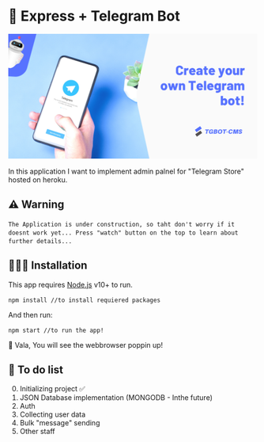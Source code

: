 # 🤖 Express + Telegram Bot

![Banner](https://github.com/MrAbdurakhimov/express-telegram-bot/blob/master/public/img/Guthub.png?raw=true)

In this application I want to implement admin palnel for "Telegram Store" hosted on heroku.

## ⚠️ Warning

`The Application is under construction, so taht don't worry if it doesnt work yet... Press "watch" button on the top to learn about further details...`

## 👨🏻‍💻 Installation

This app requires [Node.js](https://nodejs.org/) v10+ to run.

```
npm install //to install requiered packages
```

And then run:

```
npm start //to run the app!
```

🥳 Vala, You will see the webbrowser poppin up!

## 📄 To do list

0. Initializing project ✅
1. JSON Database implementation (MONGODB - Inthe future)
2. Auth
3. Collecting user data
4. Bulk "message" sending
5. Other staff
